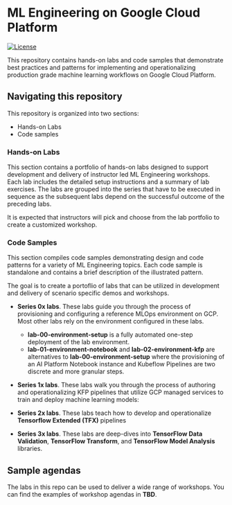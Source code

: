 # ML Engineering on Google Cloud Platform

[![License](https://img.shields.io/badge/License-Apache%202.0-blue.svg)](LICENSE)


This repository contains hands-on labs and code samples that demonstrate best practices and patterns for implementing and operationalizing production grade machine learning workflows on Google Cloud Platform. 

## Navigating this repository
This repository is organized into two sections:
- Hands-on Labs
- Code samples

### Hands-on Labs
This section contains a portfolio of hands-on labs designed to support development and delivery of instructor led ML Engineering workshops. Each lab includes the detailed setup instructions and a summary of lab exercises. The labs are grouped into the series that have to be executed in sequence as the subsequent labs depend on the successful outcome of the preceding labs.

It is expected that instructors will pick and choose from the lab portfolio to create a customized workshop.

### Code Samples
This section compiles code samples demonstrating design and code patterns for a variety of ML Engineering topics. Each code sample is standalone and contains a brief description of the illustrated pattern. 

The goal is to create a portoflio of labs that can be utilized in development and delivery of scenario specific demos and workshops. 

- **Series 0x labs**. These labs guide you through the process of provisioning and configuring a reference MLOps environment on GCP. Most other labs rely on the environment configured in these labs. 
    - **lab-00-environment-setup** is a fully automated one-step deployment of the lab environment. 
    - **lab-01-environment-notebook** and **lab-02-environment-kfp** are alternatives to **lab-00-environment-setup** where the provisioning of an AI Platform Notebook instance and Kubeflow Pipelines are two discrete and more granular steps.
    

- **Series 1x labs**. These labs walk you through the process of authoring and operationalizing KFP pipelines that utilize GCP managed services to train and deploy machine learning models:
    
- **Series 2x labs**. These labs teach how to develop and operationalize **Tensorflow Extended (TFX)** pipelines

- **Series 3x labs**. These labs are deep-dives into **TensorFlow Data Validation**, **TensorFlow Transform**, and **TensorFlow Model Analysis** libraries.


## Sample agendas

The labs in this repo can be used to deliver a wide range of workshops. You can find the examples of workshop agendas in **TBD**.

